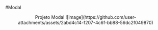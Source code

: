 #Modal
<div align="center">Projeto Modal
![image](https://github.com/user-attachments/assets/2abd4c14-f207-4c6f-bb88-56dc2f049870)
</div>
